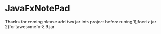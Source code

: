 # JavaFxNotePad
Thanks for coming
please add two jar into project before runing
1)jfoenix.jar
2)fontawesomefx-8.9.jar
